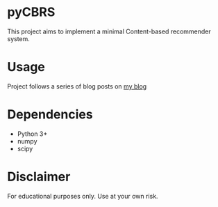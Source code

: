 # pyCBRS
This project aims to implement a minimal Content-based recommender system.

# Usage
Project follows a series of blog posts on [my blog](http://vikasrtr.github.io/)


# Dependencies
 - Python 3+
 - numpy
 - scipy

# Disclaimer
For educational purposes only.
Use at your own risk.